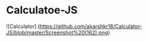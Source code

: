 # Calculatoe-JS
![Calculator] (https://github.com/akarshkr18/Calculator-JS/blob/master/Screenshot%20(162).png)
